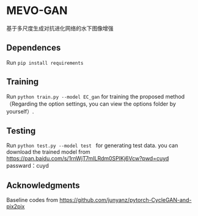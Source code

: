 # MEVO-GAN
基于多尺度生成对抗进化网络的水下图像增强

## Dependences
Run  `pip install requirements`

## Training
Run ` python train.py --model EC_gan
` for training the proposed method（Regarding the option settings, you can view the options folder by yourself）.
## Testing
Run `python test.py --model test ` for generating test data.
you can download the trained model from https://pan.baidu.com/s/1rnWjT7mILRdm0SPIKj6Vcw?pwd=cuyd 
passward：cuyd
## Acknowledgments
Baseline codes from https://github.com/junyanz/pytorch-CycleGAN-and-pix2pix
